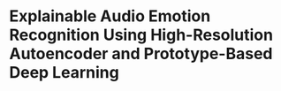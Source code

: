 # Explainable Audio Emotion Recognition Using High-Resolution Autoencoder and Prototype-Based Deep Learning
